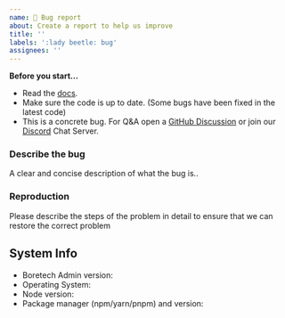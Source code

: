 ```yaml
---
name: 🐞 Bug report
about: Create a report to help us improve
title: ''
labels: ':lady beetle: bug'
assignees: ''
---
```


**Before you start...**

- Read the [docs]( https://boretech.github.io/admin/docs).
- Make sure the code is up to date. (Some bugs have been fixed in the latest code)
- This is a concrete bug. For Q&A open a [GitHub Discussion](https://github.com/boretech/admin/discussions) or join our [Discord](https://discord.gg/KdFdrfUB) Chat Server.

### Describe the bug

A clear and concise description of what the bug is..

### Reproduction

Please describe the steps of the problem in detail to ensure that we can restore the correct problem

## System Info

- Boretech Admin version:
- Operating System:
- Node version:
- Package manager (npm/yarn/pnpm) and version:
